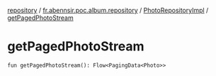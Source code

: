 [repository](../../index.md) / [fr.abennsir.poc.album.repository](../index.md) / [PhotoRepositoryImpl](index.md) / [getPagedPhotoStream](./get-paged-photo-stream.md)

# getPagedPhotoStream

`fun getPagedPhotoStream(): Flow<PagingData<Photo>>`